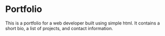 # Portfolio

This is a portfolio for a web developer built using simple html. It contains a short bio, a list of projects, and contact information.
